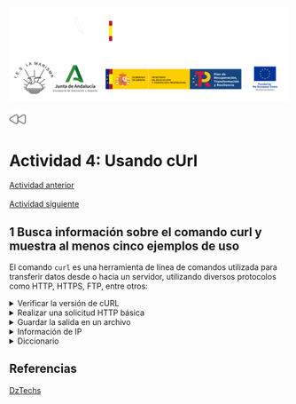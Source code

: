 ![](/.resGen/_bannerD.png#gh-dark-mode-only)
![](/.resGen/_bannerL.png#gh-light-mode-only)

<a href="/Tema0/readme.md"><img src="/.resGen/_back.svg" width="30"></a>

# Actividad 4: Usando cUrl

[Actividad anterior](0.3.md)
&emsp;&emsp;&emsp;&emsp;&emsp;&emsp;&emsp;&emsp;&emsp;&emsp;&emsp;&emsp;&emsp;&emsp;&emsp;&emsp;&emsp;&emsp;&emsp;&emsp;&emsp;&emsp;&emsp;&emsp;&emsp;&emsp;&emsp;&emsp;&emsp;&emsp;&emsp;&emsp;&emsp;
[Actividad siguiente](0.5.md)

## 1 Busca información sobre el comando curl y muestra al menos cinco ejemplos de uso

El comando ``curl`` es una herramienta de línea de comandos utilizada para transferir datos desde o hacia un servidor, utilizando diversos protocolos como HTTP, HTTPS, FTP, entre otros:

<details>

<summary>Verificar la versión de cURL</summary>

> <br>
> Usando el comando `curl --version`, podremos ver la versión de cURL disponible en nuestro equipo.
>
> ``` cmd
> C:\Users\user>curl --version
> curl 8.7.1 (Windows) libcurl/8.7.1 Schannel zlib/1.3 WinIDN
> Release-Date: 2024-03-27
> Protocols: dict file ftp ftps http https imap imaps ipfs ipns mqtt pop3 pop3s smb smbs smtp smtps telnet tftp
> Features: alt-svc AsynchDNS HSTS HTTPS-proxy IDN IPv6 Kerberos Largefile libz NTLM SPNEGO SSL > SSPI threadsafe Unicode UnixSockets
> ```
>
</details>

<details>

<summary>Realizar una solicitud HTTP básica</summary>

> Este comando muestra el contenido de la página web en la terminal
>
> ``curl http://ejemplo.com``
>
> ``` cmd
> C:\Users\user>curl https://wikipedia.org
> 
> <!DOCTYPE HTML PUBLIC "-//IETF//DTD HTML 2.0//EN">
> <html><head>
> <title>301 Moved Permanently</title>
> </head><body>
> <h1>Moved Permanently</h1>
> <p>The document has moved <a href="https://www.wikipedia.org/">here</a>.</p>
> </body></html>
> ```
>
>
> Si por ejemplo hacemos ``curl https://wikipedia.org``, este nos devuelve que la dirección actual de la url que hemos solicitado, está en ``https://www.wikipedia.org/``, y si realizamos ``curl https://www.wikipedia.org/``, este nos devuelve la pagina completa de la dirección
>
> ![0.4.1](img/0.4.1.png)
</details>

<details>

<summary>Guardar la salida en un archivo</summary>

> <br>
> Mediante este comando, podremos crear una pagina html estatica de la solicitud del anterior ejemplo
>
> ``curl http://ejemplo.com > salida.html``
>
> ![0.4.2](img/0.4.2.png)
>
> Se recominedan abrir los siguientes enlaces usando el clic central del ratón
> 
> [código de salida](res/0.4.2_salida.html)
>
> [web de salida](https://htmlpreview.github.io/?https://github.com/jcorvid509/SREI/blob/d7a634bdaf65df4cb7ab79475c74a8450b25714c/Tema0/Actividades/res/0.4.2_salida.html)
>
> [web de entrada](https://www.wikipedia.org/)
>
</details>

<details>

<summary>Información de IP</summary>

> <br>
> Se puede usar el comando `curl ipinfo.io` para obtener toda la información de la red sobre el dispositivo.
>
> ``` cmd
> C:\Users\user>curl ipinfo.io
> {
>   "ip": "80.24.235.188",
>   "hostname": "188.red-80-24-235.staticip.rima-tde.net",
>   "city": "Sevilla",
>   "region": "Andalusia",
>   "country": "ES",
>   "loc": "37.3828,-5.9732",
>   "org": "AS3352 TELEFONICA DE ESPANA S.A.U.",
>   "postal": "41005",
>   "timezone": "Europe/Madrid",
>   "readme": "https://ipinfo.io/missingauth"
> }
> ```
>
</details>

<details>

<summary>Diccionario</summary>

> <br>
> El protocolo `dict`, proporcionado por *libcurl* se puede usar para encontrar el significado de una palabra. Usa como fuente
> [WordNet](https://wordnet.princeton.edu/)
>
> ``` cmd
> C:\Users\2ASIR>curl dict://dict.org/d:platypus
> 220 dict.dict.org dictd 1.12.1/rf on Linux 4.19.0-10-amd64 <auth.mime> <376245610.23395.1728456703@dict.dict.org>
> 250 ok
> 150 2 definitions retrieved
> 151 "Platypus" gcide "The Collaborative International Dictionary of English v.0.48"
> Platypus \Plat"y*pus\, n. [NL., fr. Gr. ? + ? foot.] (Zool.)
>    The {duck mole}. See under {Duck}.
> 
>    Syn: Duck Mole, duckbill, duck-bill platypus, duck-billed
>         platypus. [1913 Webster]
> .
> 151 "platypus" gcide "The Collaborative International Dictionary of English v.0.48"
> Duck \Duck\, n. [OE. duke, doke. See {Duck}, v. t. ]
>    1. (Zool.) Any bird of the subfamily {Anatin[ae]}, family
>       {Anatid[ae]}.
>       [1913 Webster]
> 
>    Note: The genera and species are numerous. They are divided
>          into {river ducks} and {sea ducks}. Among the former
>          are the common domestic duck ({Anas boschas}); the wood
>          duck ({Aix sponsa}); the beautiful mandarin duck of
>          China ({Dendronessa galeriliculata}); the Muscovy duck,
>          originally of South America ({Cairina moschata}). Among
>          the sea ducks are the eider, canvasback, scoter, etc.
>          [1913 Webster]
> 
>    2. A sudden inclination of the bead or dropping of the
>       person, resembling the motion of a duck in water.
>       [1913 Webster]
> ```
>
</details>

## Referencias
[DzTechs](https://es.dztechy.com/useful-curl-commands/)